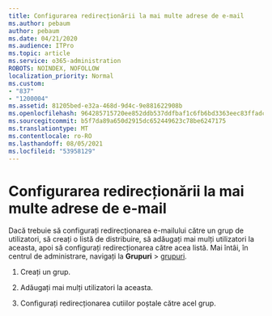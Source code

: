 ```yaml
---
title: Configurarea redirecționării la mai multe adrese de e-mail
ms.author: pebaum
author: pebaum
ms.date: 04/21/2020
ms.audience: ITPro
ms.topic: article
ms.service: o365-administration
ROBOTS: NOINDEX, NOFOLLOW
localization_priority: Normal
ms.custom:
- "837"
- "1200004"
ms.assetid: 81205bed-e32a-468d-9d4c-9e881622908b
ms.openlocfilehash: 964285715720ee852ddb537ddfbaf1c6fb6bd3363eec83ffadc881b741035cad
ms.sourcegitcommit: b5f7da89a650d2915dc652449623c78be6247175
ms.translationtype: MT
ms.contentlocale: ro-RO
ms.lasthandoff: 08/05/2021
ms.locfileid: "53958129"
---
```

# <a name="setting-up-forwarding-to-multiple-email-addresses"></a>Configurarea redirecționării la mai multe adrese de e-mail

Dacă trebuie să configurați redirecționarea e-mailului către un grup de utilizatori, să creați o listă de distribuire, să adăugați mai mulți utilizatori la aceasta, apoi să configurați redirecționarea către acea listă. Mai întâi, în centrul de administrare, navigați la **Grupuri**  >  [grupuri](https://portal.office.com/adminportal/home#/groups).
  
1. Creați un grup.

2. Adăugați mai mulți utilizatori la aceasta.

3. Configurați redirecționarea cutiilor poștale către acel grup.
